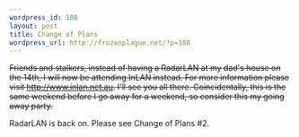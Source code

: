 ```yaml
--- 
wordpress_id: 188
layout: post
title: Change of Plans
wordpress_url: http://frozenplague.net/?p=188
---
```

<s>Friends and stalkers, instead of having a RadarLAN at my dad's house on the 14th, I will now be attending InLAN instead. For more information please visit http://www.inlan.net.au. I'll see you all there. Coincidentally, this is the same weekend before I go away for a weekend, so consider this my going away party.</s>

RadarLAN is back on. Please see Change of Plans #2.
